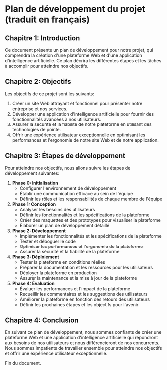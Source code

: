 Plan de développement du projet (traduit en français)
=================================================

Chapitre 1: Introduction
------------------------

Ce document présente un plan de développement pour notre projet, qui comprendra la création d'une plateforme Web et d'une application d'intelligence artificielle. Ce plan décrira les différentes étapes et les tâches à accomplir pour atteindre nos objectifs.

Chapitre 2: Objectifs
---------------------

Les objectifs de ce projet sont les suivants:

1. Créer un site Web attrayant et fonctionnel pour présenter notre entreprise et nos services.
2. Développer une application d'intelligence artificielle pour fournir des fonctionnalités avancées à nos utilisateurs.
3. Assurer la sécurité et la fiabilité de notre plateforme en utilisant des technologies de pointe.
4. Offrir une expérience utilisateur exceptionnelle en optimisant les performances et l'ergonomie de notre site Web et de notre application.

Chapitre 3: Étapes de développement
----------------------------------

Pour atteindre nos objectifs, nous allons suivre les étapes de développement suivantes:

1. **Phase 0: Initialisation**
	* Configurer l'environnement de développement
	* Établir une communication efficace au sein de l'équipe
	* Définir les rôles et les responsabilités de chaque membre de l'équipe
2. **Phase 1: Conception**
	* Analyser les besoins des utilisateurs
	* Définir les fonctionnalités et les spécifications de la plateforme
	* Créer des maquettes et des prototypes pour visualiser la plateforme
	* Élaborer un plan de développement détaillé
3. **Phase 2: Développement**
	* Implémenter les fonctionnalités et les spécifications de la plateforme
	* Tester et déboguer le code
	* Optimiser les performances et l'ergonomie de la plateforme
	* Assurer la sécurité et la fiabilité de la plateforme
4. **Phase 3: Déploiement**
	* Tester la plateforme en conditions réelles
	* Préparer la documentation et les ressources pour les utilisateurs
	* Déployer la plateforme en production
	* Assurer la maintenance et la mise à jour de la plateforme
5. **Phase 4: Évaluation**
	* Évaluer les performances et l'impact de la plateforme
	* Recueillir les commentaires et les suggestions des utilisateurs
	* Améliorer la plateforme en fonction des retours des utilisateurs
	* Définir les prochaines étapes et les objectifs pour l'avenir

Chapitre 4: Conclusion
---------------------

En suivant ce plan de développement, nous sommes confiants de créer une plateforme Web et une application d'intelligence artificielle qui répondront aux besoins de nos utilisateurs et nous différencieront de nos concurrents. Nous sommes impatients de travailler ensemble pour atteindre nos objectifs et offrir une expérience utilisateur exceptionnelle.

Fin du document.